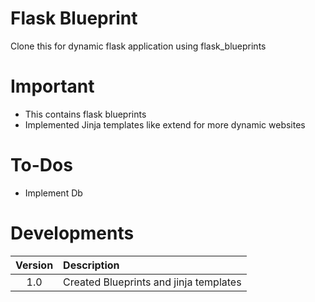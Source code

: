 # Flask Blueprint
Clone this for dynamic flask application using flask_blueprints

# Important
- This contains flask blueprints
- Implemented Jinja templates like extend for more dynamic websites

# To-Dos
- Implement Db

# Developments
| Version | Description |
| :-: | :- |
| 1.0 | Created Blueprints and jinja templates |